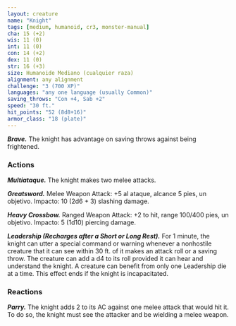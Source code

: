 ```yaml
---
layout: creature
name: "Knight"
tags: [medium, humanoid, cr3, monster-manual]
cha: 15 (+2)
wis: 11 (0)
int: 11 (0)
con: 14 (+2)
dex: 11 (0)
str: 16 (+3)
size: Humanoide Mediano (cualquier raza)
alignment: any alignment
challenge: "3 (700 XP)"
languages: "any one language (usually Common)"
saving_throws: "Con +4, Sab +2"
speed: "30 ft."
hit_points: "52 (8d8+16)"
armor_class: "18 (plate)"
---
```


***Brave.*** The knight has advantage on saving throws against being frightened.

### Actions

***Multiataque.*** The knight makes two melee attacks.

***Greatsword.*** Melee Weapon Attack: +5 al ataque, alcance 5 pies, un objetivo. Impacto: 10 (2d6 + 3) slashing damage.

***Heavy Crossbow.*** Ranged Weapon Attack: +2 to hit, range 100/400 pies, un objetivo. Impacto: 5 (1d10) piercing damage.

***Leadership (Recharges after a Short or Long Rest).*** For 1 minute, the knight can utter a special command or warning whenever a nonhostile creature that it can see within 30 ft. of it makes an attack roll or a saving throw. The creature can add a d4 to its roll provided it can hear and understand the knight. A creature can benefit from only one Leadership die at a time. This effect ends if the knight is incapacitated.

### Reactions

***Parry.*** The knight adds 2 to its AC against one melee attack that would hit it. To do so, the knight must see the attacker and be wielding a melee weapon.